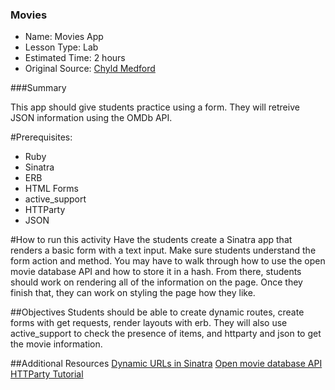 ### Movies
* Name: Movies App
* Lesson Type: Lab
* Estimated Time: 2 hours
* Original Source: [Chyld Medford](https://github.com/chyld/sinatra/tree/master/2013-02-06-movies)

###Summary

This app should give students practice using a form. They will retreive JSON information using the OMDb API.

#Prerequisites:
- Ruby
- Sinatra
- ERB
- HTML Forms
- active_support
- HTTParty
- JSON

#How to run this activity
Have the students create a Sinatra app that renders a basic form with a text
input. Make sure students understand the form action and method. You may have to
walk through how to use the open movie database API and how to store it in a
hash. From there, students should work on rendering all of the information on
the page. Once they finish that, they can work on styling the page how they
like.

##Objectives
Students should be able to create dynamic routes, create forms with get
requests, render layouts with erb. They will also use active_support to check
the presence of items, and httparty and json to get the movie information.

##Additional Resources
[Dynamic URLs in Sinatra](http://blog.teamtreehouse.com/ruby-sinatra-dynamic-urls-tutorial)
[Open movie database API](http://www.omdbapi.com/)
[HTTParty Tutorial](http://blog.teamtreehouse.com/its-time-to-httparty)
